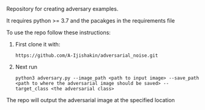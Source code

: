 Repository for creating adversary examples. 

It requires python >= 3.7 and the pacakges in the requirements file


To use the repo follow these instructions:

1. First clone it with:
    ```
    https://github.com/A-Ijishakin/adversarial_noise.git

    ```
2. Next run
    ```
    python3 adversary.py --image_path <path to input image> --save_path <path to where the adversarial image should be saved> --target_class <the adversarial class>
    ```

The repo will output the adversarial image at the specified location 